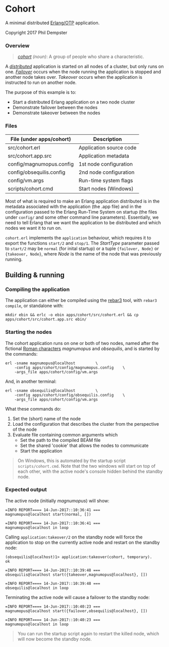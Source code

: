 # Cohort

A minimal distributed [Erlang/OTP] application.

Copyright 2017 Phil Dempster

### Overview

> _[cohort] (noun)_: A group of people who share a characteristic.

A _[distributed]_ application is started on all nodes of a cluster, but only runs on one. _[Failover]_ occurs when the node running the application is stopped and another node takes over. _Takeover_ occurs when the application is instructed to run on another node.

The purpose of this example is to:
* Start a distributed Erlang application on a two node cluster
* Demonstrate failover between the nodes
* Demonstrate takeover between the nodes


### Files

| File (under apps/cohort)  | Description               |
| ------------------------- | ------------------------- |
| src/cohort.erl            | Application source code   |
| src/cohort.app.src        | Application metadata      |
| config/magnumopus.config  | 1st node configuration    |
| config/obsequilis.config  | 2nd node configuration    |
| config/vm.args            | Run-time system flags     |
| scripts/cohort.cmd        | Start nodes (Windows)     |

Most of what is required to make an Erlang application distributed is in the metadata associated with the application (the .app file) and in the configuration passed to the Erlang Run-Time System on startup (the files under `config/` and some other command line parameters). Essentially, we need to tell Erlang that we want the application to be distributed and which nodes we want it to run on.

`cohort.erl` implements the `application` behaviour, which requires it to export the functions `start/2` and `stop/1`. The _StartType_ parameter passed to `start/2` may be `normal` (for inital startup) or a tuple `{failover, Node}` or `{takeover, Node}`, where _Node_ is the name of the node that was previously running.

## Building & running

### Compiling the application

The application can either be compiled using the [rebar3] tool, with `rebar3 compile`, or standalone with:

    mkdir ebin && erlc -o ebin apps/cohort/src/cohort.erl && cp apps/cohort/src/cohort.app.src ebin/

### Starting the nodes

The cohort application runs on one or both of two nodes, named after the fictional [Roman characters][Asterix] _magnumopus_ and _obsequilis_, and is started by the commands:

    erl -sname magnumopus@localhost         \
        -config apps/cohort/config/magnumopus.config    \
        -args_file apps/cohort/config/vm.args

And, in another terminal:

    erl -sname obsequilis@localhost         \
        -config apps/cohort/config/obsequilis.config    \
        -args_file apps/cohort/config/vm.args

What these commands do:
1. Set the (short) name of the node
2. Load the configuration that describes the cluster from the perspective of the node
3. Evaluate file containing common arguments which
    * Set the path to the compiled BEAM file
    * Set the shared 'cookie' that allows the nodes to communicate
    * Start the application

> On Windows, this is automated by the startup script `scripts/cohort.cmd`. Note that the two windows will start on top of each other, with the active node's console hidden behind the standby node.

### Expected output

The active node (initially _magnumopus_) will show:

    =INFO REPORT==== 14-Jun-2017::10:36:41 ===
    magnumopus@localhost start(normal, [])

    =INFO REPORT==== 14-Jun-2017::10:36:41 ===
    magnumopus@localhost in loop

Calling `application:takeover/2` on the standby node will force the application to stop on the currently active node and restart on the standby node:

    (obsequilis@localhost)1> application:takeover(cohort, temporary).
    ok

    =INFO REPORT==== 14-Jun-2017::10:39:48 ===
    obsequilis@localhost start({takeover,magnumopus@localhost}, [])

    =INFO REPORT==== 14-Jun-2017::10:39:48 ===
    obsequilis@localhost in loop

Terminating the active node will cause a failover to the standby node:

    =INFO REPORT==== 14-Jun-2017::10:40:23 ===
    magnumopus@localhost start({failover,obsequilis@localhost}, [])

    =INFO REPORT==== 14-Jun-2017::10:40:23 ===
    magnumopus@localhost in loop

> You can run the startup script again to restart the killed node, which will now become the standby node.


<!-- References -->
[Erlang/OTP]:   http://www.erlang.org/
[cohort]:       https://dictionary.cambridge.org/dictionary/english/cohort
[distributed]:  http://learnyousomeerlang.com/distributed-otp-applications
[failover]:     https://en.wikipedia.org/wiki/Failover
[rebar3]:       http://www.rebar3.org/
[Asterix]:      https://en.wikipedia.org/wiki/List_of_Asterix_characters#Romans
